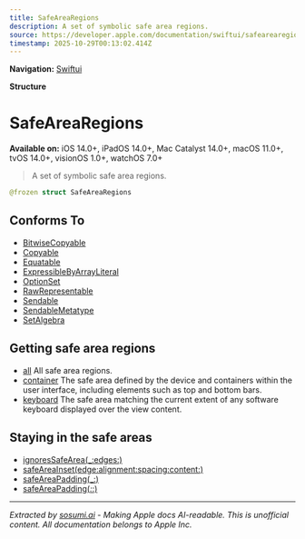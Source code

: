 ```yaml
---
title: SafeAreaRegions
description: A set of symbolic safe area regions.
source: https://developer.apple.com/documentation/swiftui/safearearegions
timestamp: 2025-10-29T00:13:02.414Z
---
```


**Navigation:** [Swiftui](/documentation/swiftui)

**Structure**

# SafeAreaRegions

**Available on:** iOS 14.0+, iPadOS 14.0+, Mac Catalyst 14.0+, macOS 11.0+, tvOS 14.0+, visionOS 1.0+, watchOS 7.0+

> A set of symbolic safe area regions.

```swift
@frozen struct SafeAreaRegions
```

## Conforms To

- [BitwiseCopyable](/documentation/Swift/BitwiseCopyable)
- [Copyable](/documentation/Swift/Copyable)
- [Equatable](/documentation/Swift/Equatable)
- [ExpressibleByArrayLiteral](/documentation/Swift/ExpressibleByArrayLiteral)
- [OptionSet](/documentation/Swift/OptionSet)
- [RawRepresentable](/documentation/Swift/RawRepresentable)
- [Sendable](/documentation/Swift/Sendable)
- [SendableMetatype](/documentation/Swift/SendableMetatype)
- [SetAlgebra](/documentation/Swift/SetAlgebra)

## Getting safe area regions

- [all](/documentation/swiftui/safearearegions/all) All safe area regions.
- [container](/documentation/swiftui/safearearegions/container) The safe area defined by the device and containers within the user interface, including elements such as top and bottom bars.
- [keyboard](/documentation/swiftui/safearearegions/keyboard) The safe area matching the current extent of any software keyboard displayed over the view content.

## Staying in the safe areas

- [ignoresSafeArea(_:edges:)](/documentation/swiftui/view/ignoressafearea(_:edges:))
- [safeAreaInset(edge:alignment:spacing:content:)](/documentation/swiftui/view/safeareainset(edge:alignment:spacing:content:))
- [safeAreaPadding(_:)](/documentation/swiftui/view/safeareapadding(_:))
- [safeAreaPadding(_:_:)](/documentation/swiftui/view/safeareapadding(_:_:))

---

*Extracted by [sosumi.ai](https://sosumi.ai) - Making Apple docs AI-readable.*
*This is unofficial content. All documentation belongs to Apple Inc.*
